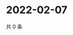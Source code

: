 # 2022-02-07

共 0 条

<!-- BEGIN WEIBO -->
<!-- 最后更新时间 Mon Feb 07 2022 05:00:51 GMT+0800 (China Standard Time) -->

<!-- END WEIBO -->
